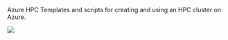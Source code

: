 Azure HPC
Templates and scripts for creating and using an HPC cluster on Azure.

<a href="https://portal.azure.com/#create/Microsoft.Template/uri/https%3A%2F%2Fraw.githubusercontent.com%2Fjithinjosepkl%2Fvmss%2Fmster%2Fazuredeploy.json" target="_blank">
    <img src="http://azuredeploy.net/deploybutton.png" />
</a>
